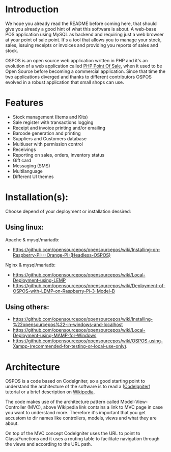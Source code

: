 # Introduction

We hope you already read the README before coming here, that should give you already a good hint of what this software is about.
A web-base POS application using MySQL as backend and requiring just a web browser at your point of sale point.
It's a tool that allows you to manage your stock, sales, issuing receipts or invoices and providing you reports of sales and stock.

OSPOS is an open source web application written in PHP and it's an evolution of a web application called [PHP Point Of Sale](https://github.com/daN4cat/PHP-Point-Of-Sale), when it used to be Open Source before becoming a commercial application. 
Since that time the two applications diverged and thanks to different contributors OSPOS evolved in a robust application that small shops can use.

# Features

- Stock management (Items and Kits)
- Sale register with transactions logging
- Receipt and invoice printing and/or emailing
- Barcode generation and printing
- Suppliers and Customers database
- Multiuser with permission control
- Receivings
- Reporting on sales, orders, inventory status
- Gift card
- Messaging (SMS)
- Multilanguage
- Different UI themes

# Installation(s):

Choose depend of your deployment or installation dessired:

## Using linux:

Apache & mysql/mariadb:

* https://github.com/opensourcepos/opensourcepos/wiki/Installing-on-Raspberry-PI---Orange-PI-(Headless-OSPOS)

Nginx & mysql/mariadb:

* https://github.com/opensourcepos/opensourcepos/wiki/Local-Deployment-using-LEMP
* https://github.com/opensourcepos/opensourcepos/wiki/Deployment-of-OSPOS-with-LEMP-on-Raspberry-Pi-3-Model-B

## Using others:

* https://github.com/opensourcepos/opensourcepos/wiki/Installing-%22opensourcepos%22-in-windows-and-localhost
* https://github.com/opensourcepos/opensourcepos/wiki/Local-Deployment-using-MAMP-for-Windows
* https://github.com/opensourcepos/opensourcepos/wiki/OSPOS-using-Xampp-(recommended-for-testing-or-local-use-only).

# Architecture

OSPOS is a code based on CodeIgniter, so a good starting point to understand the architecture of the software is to read a ([CodeIgniter](http://www.codeigniter.com/)) tutorial or a brief description on [Wikipedia](https://en.wikipedia.org/wiki/CodeIgniter).

The code makes use of the architecture pattern called Model-View-Controller (MVC), above Wikipedia link contains a link to MVC page in case you want to understand more.
Therefore it's important that you get accustom to dir names like controllers, models, views and what they are about.

On top of the MVC concept CodeIgniter uses the URL to point to Class/Functions and it uses a routing table to facilitate navigation through the views and according to the URL path.

